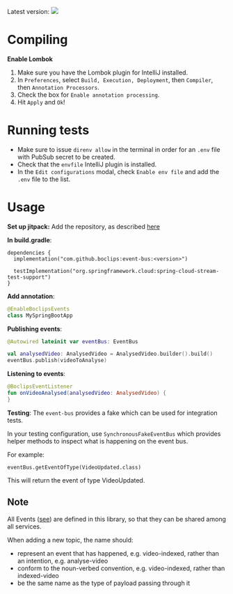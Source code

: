 Latest version: [![](https://jitpack.io/v/boclips/events.svg)](https://jitpack.io/#boclips/event-bus)

# Compiling

**Enable Lombok**
1. Make sure you have the Lombok plugin for IntelliJ installed.
2. In `Preferences`, select `Build, Execution, Deployment`, then `Compiler`, then `Annotation Processors`.
3. Check the box for `Enable annotation processing`.
4. Hit `Apply` and `Ok`!

# Running tests
* Make sure to issue `direnv allow` in the terminal in order for an `.env` file with PubSub secret to be created.
* Check that the `envfile` IntelliJ plugin is installed.
* In the `Edit configurations` modal, check `Enable env file` and add the `.env` file to the list.

# Usage

**Set up jitpack:**
Add the repository, as described [here](https://jitpack.io/#boclips/event-bus)

**In build.gradle**:
```
dependencies {
  implementation("com.github.boclips:event-bus:<version>")

  testImplementation("org.springframework.cloud:spring-cloud-stream-test-support")
}
```

**Add annotation**:
```kotlin
@EnableBoclipsEvents
class MySpringBootApp
```

**Publishing events**:
```kotlin
@Autowired lateinit var eventBus: EventBus

val analysedVideo: AnalysedVideo = AnalysedVideo.builder().build()
eventBus.publish(videoToAnalyse) 
```

**Listening to events**:
```kotlin
@BoclipsEventListener
fun onVideoAnalysed(analysedVideo: AnalysedVideo) {
}
```

**Testing**:
The `event-bus` provides a fake which can be used for integration tests.

In your testing configuration, use `SynchronousFakeEventBus` which provides helper methods to inspect what is happening on the event bus.

For example:

```
eventBus.getEventOfType(VideoUpdated.class)
```

This will return the event of type VideoUpdated.

## Note
All Events ([see](src/main/java/com/boclips/event-bus/events)) are defined in this library, 
so that they can be shared among all services.

When adding a new topic, the name should:

- represent an event that has happened, e.g. video-indexed, rather than an intention, e.g. analyse-video
- conform to the noun-verbed convention, e.g. video-indexed, rather than indexed-video
- be the same name as the type of payload passing through it
